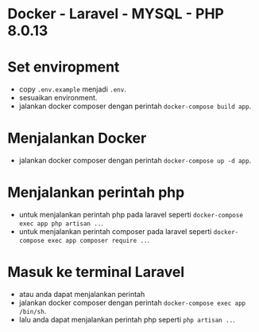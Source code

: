 # Docker - Laravel - MYSQL - PHP 8.0.13 

# Set enviropment
- copy `.env.example` menjadi `.env`.
- sesuaikan environment.
- jalankan docker composer dengan perintah `docker-compose build app`.

# Menjalankan Docker
- jalankan docker composer dengan perintah `docker-compose up -d app`.

# Menjalankan perintah php
- untuk menjalankan perintah php pada laravel seperti `docker-compose exec app php artisan ..`.
- untuk menjalankan perintah composer pada laravel seperti `docker-compose exec app composer require ..`.

# Masuk ke terminal Laravel
- atau anda dapat menjalankan perintah
- jalankan docker composer dengan perintah `docker-compose exec app /bin/sh`.
- lalu anda dapat menjalankan perintah php seperti `php artisan ..`.

